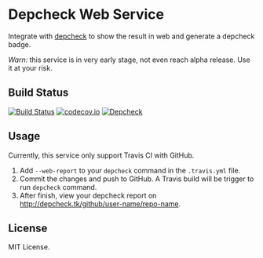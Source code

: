 # Depcheck Web Service

Integrate with [depcheck](https://github.com/lijunle/depcheck-es6) to show the result in web and generate a depcheck badge.

*Warn:* this service is in very early stage, not even reach alpha release. Use it at your risk.

## Build Status

[![Build Status](https://travis-ci.org/lijunle/depcheck-web.svg?branch=master)](https://travis-ci.org/lijunle/depcheck-web)
[![codecov.io](https://codecov.io/github/lijunle/depcheck-web/coverage.svg?branch=master)](https://codecov.io/github/lijunle/depcheck-web?branch=master)
[![Depcheck](https://depcheck.tk/github/lijunle/depcheck-web/master.svg)](https://github.com/lijunle/depcheck-web)

## Usage

Currently, this service only support Travis CI with GitHub.

1. Add `--web-report` to your `depcheck` command in the `.travis.yml` file.
2. Commit the changes and push to GitHub. A Travis build will be trigger to run `depcheck` command.
3. After finish, view your depcheck report on http://depcheck.tk/github/user-name/repo-name.

## License

MIT License.
